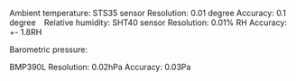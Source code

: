 Ambient temperature:
STS35 sensor
Resolution: 0.01 degree
Accuracy: 0.1 degree
 
Relative humidity:
SHT40 sensor
Resolution: 0.01% RH
Accuracy: +- 1.8RH
       
Barometric pressure:

BMP390L
Resolution: 0.02hPa
Accuracy: 0.03Pa
